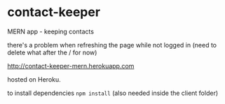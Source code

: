 # contact-keeper
MERN app - keeping contacts


there's a problem when refreshing the page while not logged in (need to delete what after the / for now)


http://contact-keeper-mern.herokuapp.com

hosted on Heroku.

to install dependencies `npm install` (also needed inside the client folder)


